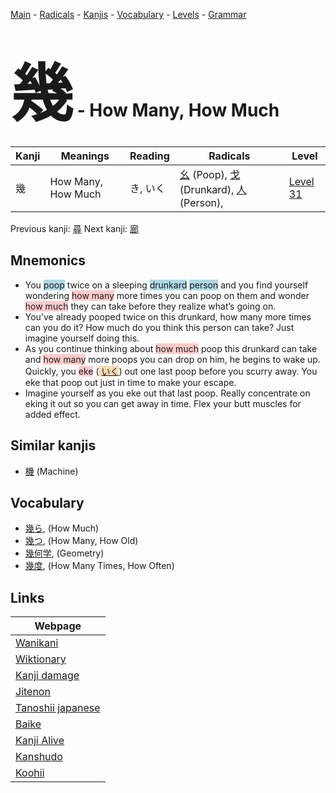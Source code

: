 <style> bigfont {font-size: 100px}</style>
[Main](../README.md) -
[Radicals](../radicals.md) -
[Kanjis](../kanjis.md) -
[Vocabulary](../vocabulary.md) -
[Levels](../levels.md) -
[Grammar](../grammar.md)
# <bigfont> 幾</bigfont> - How Many, How Much 

| Kanji | Meanings | Reading | Radicals | Level |
| --- | --- | --- | --- | --- |
| 幾 | How Many, How Much | き, いく | [幺](../radicals/幺.md) (Poop), [戈](../radicals/戈.md) (Drunkard), [人](../radicals/人.md) (Person),  | [Level 31](../levels/wk_level31.md) |

Previous kanji: [尋](尋.md) Next kanji: [廊](廊.md) 

## Mnemonics
 * You <span style="background-color:#ADD8E6"> poop</span> twice on a sleeping <span style="background-color:#ADD8E6"> drunkard</span> <span style="background-color:#ADD8E6"> person</span> and you find yourself wondering <span style="background-color:#ffcccb"> how many</span> more times you can poop on them and wonder <span style="background-color:#ffcccb"> how much</span> they can take before they realize what’s going on.
* You’ve already pooped twice on this drunkard, how many more times can you do it? How much do you think this person can take? Just imagine yourself doing this.
* As you continue thinking about <span style="background-color:#ffcccb"> how much</span> poop this drunkard can take and <span style="background-color:#ffcccb"> how many</span> more poops you can drop on him, he begins to wake up. Quickly, you <span style="background-color:#ffcccb"> eke</span> (<span style="background-color:#fed8b1"> [いく](https://jisho.org/search/いく)</span>) out one last poop before you scurry away. You eke that poop out just in time to make your escape.
* Imagine yourself as you eke out that last poop. Really concentrate on eking it out so you can get away in time. Flex your butt muscles for added effect.


## Similar kanjis
 * [機](機.md) (Machine)


## Vocabulary
 * [幾ら](../vocabulary/幾.md), (How Much)
* [幾つ](../vocabulary/幾.md), (How Many, How Old)
* [幾何学](../vocabulary/幾.md), (Geometry)
* [幾度](../vocabulary/幾.md), (How Many Times, How Often)



## Links 

| Webpage |
| --- |
| [Wanikani          ](https://www.wanikani.com/kanji/幾) |
| [Wiktionary        ](https://en.wiktionary.org/wiki/幾) |
| [Kanji damage      ](http://www.kanjidamage.com/kanji/search?utf8=✓&q=幾) |
| [Jitenon           ](https://jitenon.com/kanji/幾) |
| [Tanoshii japanese ](https://www.tanoshiijapanese.com/dictionary/kanji.cfm?k=幾) |
| [Baike             ](https://baike.baidu.com/item/幾) |
| [Kanji Alive       ](https://app.kanjialive.com/幾) |
| [Kanshudo          ](https://www.kanshudo.com/searchmn?q=幾) |
| [Koohii            ](https://kanji.koohii.com/study/kanji/幾) |
